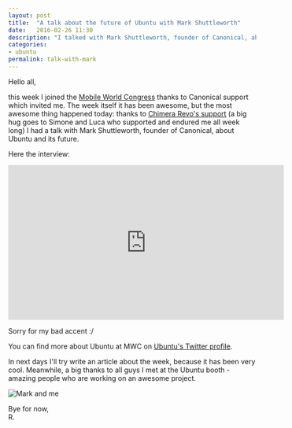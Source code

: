 ```yaml
---
layout: post
title:  "A talk about the future of Ubuntu with Mark Shuttleworth"
date:   2016-02-26 11:30
description: "I talked with Mark Shuttleworth, founder of Canonical, about the future of Ubuntu: phones, desktop, iot and cloud, all powered by Snappy"
categories:
- ubuntu
permalink: talk-with-mark
---
```


Hello all,

this week I joined the [Mobile World Congress][0] thanks to Canonical support
which invited me. The week itself it has been awesome, but the most awesome
thing happened today: thanks to [Chimera Revo's support][1] (a big hug goes to
Simone and Luca who supported and endured me all week long) I had a talk with
Mark Shuttleworth, founder of Canonical, about Ubuntu and its future.

Here the interview:

<iframe width="560" height="315" src="https://www.youtube.com/embed/7veT3h8jisM" frameborder="0" allowfullscreen></iframe>

Sorry for my bad accent :/

You can find more about Ubuntu at MWC on [Ubuntu's Twitter profile][2].

In next days I'll try write an article about the week, because it has been very
cool. Meanwhile, a big thanks to all guys I met at the Ubuntu booth - amazing
people who are working on an awesome project.

![Mark and me][3]

Bye for now,<br/>
R.

[0]: https://www.mobileworldcongress.com/
[1]: http://www.chimerarevo.com/
[2]: https://twitter.com/ubuntu
[3]: https://img.rpadovani.com/posts/markandme.jpg

